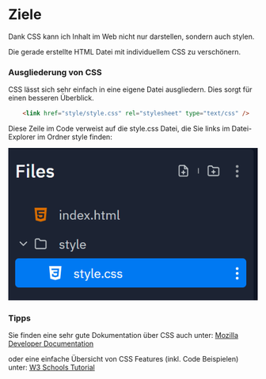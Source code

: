 # Ziele

Dank CSS kann ich Inhalt im Web nicht nur darstellen, sondern auch stylen. 

Die gerade erstellte HTML Datei mit individuellem CSS zu verschönern.

### Ausgliederung von CSS
CSS lässt sich sehr einfach in eine eigene Datei ausgliedern. Dies sorgt für einen besseren Überblick.

~~~html
    <link href="style/style.css" rel="stylesheet" type="text/css" />
~~~

Diese Zeile im Code verweist auf die style.css Datei, die Sie links im Datei-Explorer im Ordner style finden:

![img.png](img/files.png)

### Tipps

Sie finden eine sehr gute Dokumentation über CSS auch unter:
[Mozilla Developer Documentation](https://developer.mozilla.org/de/docs/Learn/Getting_started_with_the_web/CSS_basics)

oder eine einfache Übersicht von CSS Features (inkl. Code Beispielen) unter:
[W3 Schools Tutorial](https://www.w3schools.com/css/default.asp)
